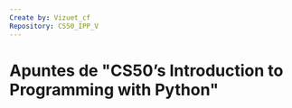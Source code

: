 ```yaml
---
Create by: Vizuet_cf
Repository: CS50_IPP_V
---
```


# Apuntes de "CS50’s Introduction to Programming with Python"

